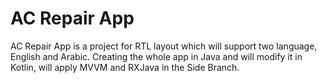 # AC Repair App

AC Repair App is a project for RTL layout which will support two language, English and Arabic. Creating the whole app in Java and will modify it in Kotlin, will apply MVVM and RXJava in the Side Branch.
